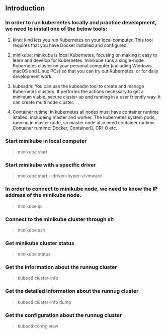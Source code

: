 ## Introduction


### In order to run kubernetes locally and practice development, we need to install one of the below tools:

1. kind: kind lets you run Kubernetes on your local computer. This tool requires that you have Docker installed and configured.

2. minikube: minikube is local Kubernetes, focusing on making it easy to learn and develop for Kubernetes. minikube runs a single-node Kubernetes cluster on your personal computer (including Windows, macOS and Linux PCs) so that you can try out Kubernetes, or for daily development work.

3. kubeadm: You can use the kubeadm tool to create and manage Kubernetes clusters. It performs the actions necessary to get a minimum viable, secure cluster up and running in a user friendly way. It can create multi node cluster.

4. Container rutime: In kubernetes all nodes must have container runtime istalled, includeing master and worker. The kubernetes system pods, running in master node, so master node also need container runtime. Container runtime: Docker, ContainerD, CRI-O etc.

### Start minikube in local computer
> minikube start

### Start minikube with a specific driver
> minikube start --driver=hyper-v/vmware

### In order to connect to minikube node, we need to know the IP address of the minikube node. 
> minikube ip

### Connect to the minikube cluster through sh
> minikube ssh

### Get minikube cluster status
>minikube status

### Get the information about the runnug cluster
> kubectl cluster-info

### Get the detailed information about the runnug cluster
> kubectl cluster-info dump

### Get the configuration about the runnug cluster
>kubectl config view